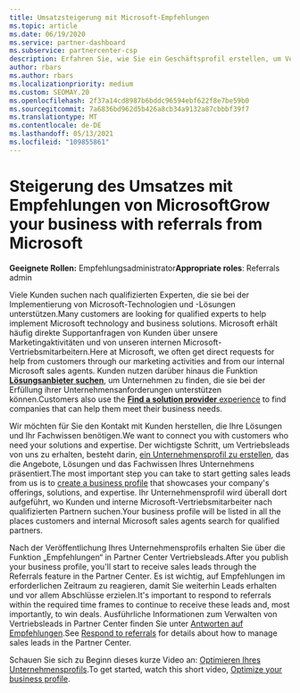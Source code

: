 ```yaml
---
title: Umsatzsteigerung mit Microsoft-Empfehlungen
ms.topic: article
ms.date: 06/19/2020
ms.service: partner-dashboard
ms.subservice: partnercenter-csp
description: Erfahren Sie, wie Sie ein Geschäftsprofil erstellen, um Vertriebs leads über das Feature Partner Center Empfehlungen zu generieren und dann auf diese Empfehlungen zu reagieren.
author: rbars
ms.author: rbars
ms.localizationpriority: medium
ms.custom: SEOMAY.20
ms.openlocfilehash: 2f37a14cd8987b6bddc96594ebf622f8e7be59b0
ms.sourcegitcommit: 7a6836bd962d5b426a8cb34a9132a87cbbbf39f7
ms.translationtype: MT
ms.contentlocale: de-DE
ms.lasthandoff: 05/13/2021
ms.locfileid: "109855861"
---
```

# <a name="grow-your-business-with-referrals-from-microsoft"></a><span data-ttu-id="ad1f3-103">Steigerung des Umsatzes mit Empfehlungen von Microsoft</span><span class="sxs-lookup"><span data-stu-id="ad1f3-103">Grow your business with referrals from Microsoft</span></span>

<span data-ttu-id="ad1f3-104">**Geeignete Rollen:** Empfehlungsadministrator</span><span class="sxs-lookup"><span data-stu-id="ad1f3-104">**Appropriate roles**: Referrals admin</span></span>

<span data-ttu-id="ad1f3-105">Viele Kunden suchen nach qualifizierten Experten, die sie bei der Implementierung von Microsoft-Technologien und -Lösungen unterstützen.</span><span class="sxs-lookup"><span data-stu-id="ad1f3-105">Many customers are looking for qualified experts to help implement Microsoft technology and business solutions.</span></span> <span data-ttu-id="ad1f3-106">Microsoft erhält häufig direkte Supportanfragen von Kunden über unsere Marketingaktivitäten und von unseren internen Microsoft-Vertriebsmitarbeitern.</span><span class="sxs-lookup"><span data-stu-id="ad1f3-106">Here at Microsoft, we often get direct requests for help from customers through our marketing activities and from our internal Microsoft sales agents.</span></span> <span data-ttu-id="ad1f3-107">Kunden nutzen darüber hinaus die Funktion [**Lösungsanbieter suchen**](https://www.microsoft.com/solution-providers/search), um Unternehmen zu finden, die sie bei der Erfüllung ihrer Unternehmensanforderungen unterstützen können.</span><span class="sxs-lookup"><span data-stu-id="ad1f3-107">Customers also use the [**Find a solution provider** experience](https://www.microsoft.com/solution-providers/search) to find companies that can help them meet their business needs.</span></span> 

<span data-ttu-id="ad1f3-108">Wir möchten für Sie den Kontakt mit Kunden herstellen, die Ihre Lösungen und Ihr Fachwissen benötigen.</span><span class="sxs-lookup"><span data-stu-id="ad1f3-108">We want to connect you with customers who need your solutions and expertise.</span></span> <span data-ttu-id="ad1f3-109">Der wichtigste Schritt, um Vertriebsleads von uns zu erhalten, besteht darin, [ein Unternehmensprofil zu erstellen](create-a-marketing-profile.md), das die Angebote, Lösungen und das Fachwissen Ihres Unternehmens präsentiert.</span><span class="sxs-lookup"><span data-stu-id="ad1f3-109">The most important step you can take to start getting sales leads from us is to [create a business profile](create-a-marketing-profile.md) that showcases your company's offerings, solutions, and expertise.</span></span> <span data-ttu-id="ad1f3-110">Ihr Unternehmensprofil wird überall dort aufgeführt, wo Kunden und interne Microsoft-Vertriebsmitarbeiter nach qualifizierten Partnern suchen.</span><span class="sxs-lookup"><span data-stu-id="ad1f3-110">Your business profile will be listed in all the places customers and internal Microsoft sales agents search for qualified partners.</span></span> 

 <span data-ttu-id="ad1f3-111">Nach der Veröffentlichung Ihres Unternehmensprofils erhalten Sie über die Funktion „Empfehlungen“ in Partner Center Vertriebsleads.</span><span class="sxs-lookup"><span data-stu-id="ad1f3-111">After you publish your business profile, you'll start to receive sales leads through the Referrals feature in the Partner Center.</span></span> <span data-ttu-id="ad1f3-112">Es ist wichtig, auf Empfehlungen im erforderlichen Zeitraum zu reagieren, damit Sie weiterhin Leads erhalten und vor allem Abschlüsse erzielen.</span><span class="sxs-lookup"><span data-stu-id="ad1f3-112">It's important to respond to referrals within the required time frames to continue to receive these leads and, most importantly, to win deals.</span></span> <span data-ttu-id="ad1f3-113">Ausführliche Informationen zum Verwalten von Vertriebsleads in Partner Center finden Sie unter [Antworten auf Empfehlungen](manage-leads.md).</span><span class="sxs-lookup"><span data-stu-id="ad1f3-113">See [Respond to referrals](manage-leads.md) for details about how to manage sales leads in the Partner Center.</span></span>  


<span data-ttu-id="ad1f3-114">Schauen Sie sich zu Beginn dieses kurze Video an: [Optimieren Ihres Unternehmensprofils](https://player.vimeo.com/video/252788046).</span><span class="sxs-lookup"><span data-stu-id="ad1f3-114">To get started, watch this short video, [Optimize your business profile](https://player.vimeo.com/video/252788046).</span></span>
